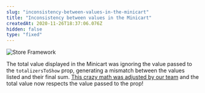 ```yaml
---
slug: "inconsistency-between-values-in-the-minicart"
title: "Inconsistency between values in the Minicart"
createdAt: 2020-11-26T18:37:06.076Z
hidden: false
type: "fixed"
---
```


![Store Framework](https://img.shields.io/badge/-Store%20Framework-red)

The total value displayed in the Minicart was ignoring the value passed to the `totalizersToShow` prop, generating a mismatch between the values listed and their final sum. [This crazy math was adjusted by our team](https://github.com/vtex-apps/checkout-summary/pull/38) and the total value now respects the value passed to the prop!
